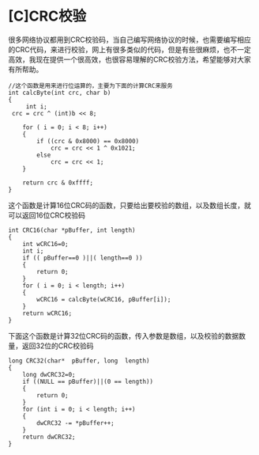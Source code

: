 # [C]CRC校验

很多网络协议都用到CRC校验码，当自己编写网络协议的时候，也需要编写相应的CRC代码，来进行校验，网上有很多类似的代码，但是有些很麻烦，也不一定高效，我现在提供一个很高效，也很容易理解的CRC校验方法，希望能够对大家有所帮助。
```
//这个函数是用来进行位运算的，主要为下面的计算CRC来服务
int calcByte(int crc, char b)
{
     int i;
 crc = crc ^ (int)b << 8;

    for ( i = 0; i < 8; i++)
    {
        if ((crc & 0x8000) == 0x8000)
            crc = crc << 1 ^ 0x1021;
        else
            crc = crc << 1;
    }
 
    return crc & 0xffff;
}

```

这个函数是计算16位CRC码的函数，只要给出要校验的数组，以及数组长度，就可以返回16位CRC校验码

```
int CRC16(char *pBuffer, int length)
{
    int wCRC16=0;
    int i;
    if (( pBuffer==0 )||( length==0 ))
    {
        return 0;
    }
    for ( i = 0; i < length; i++)
    {
        wCRC16 = calcByte(wCRC16, pBuffer[i]);
    }
    return wCRC16;
}
```

下面这个函数是计算32位CRC码的函数，传入参数是数组，以及校验的数据数量，返回32位的CRC校验码

```
long CRC32(char*  pBuffer, long  length)
{
    long dwCRC32=0;
    if ((NULL == pBuffer)||(0 == length))
    {
        return 0;
    }
    for (int i = 0; i < length; i++)
    {
        dwCRC32 -= *pBuffer++;
    }
    return dwCRC32;
}
```
